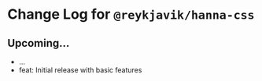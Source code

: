 # Change Log for `@reykjavik/hanna-css`

## Upcoming...

- ... <!-- Add new lines here. -->
- feat: Initial release with basic features

<!--

## 0.1.0

_2022-04-??_

-->
